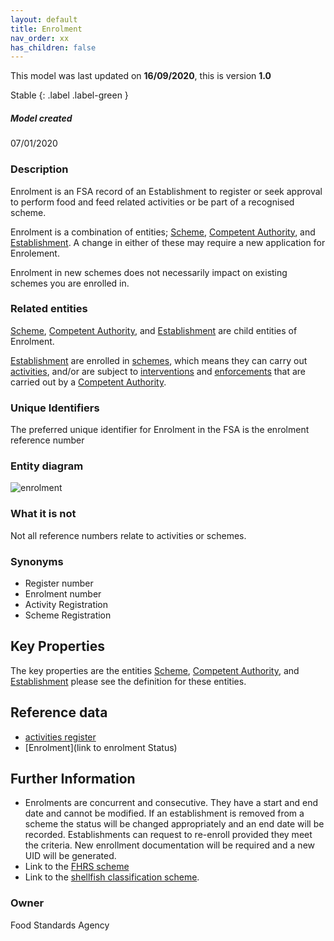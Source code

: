 ```yaml
---
layout: default
title: Enrolment
nav_order: xx
has_children: false
---
```


This model was last updated on **16/09/2020**, this is version **1.0**

Stable
{: .label .label-green }

##### Model created
07/01/2020

### Description
Enrolment is an FSA record of an Establishment to register or seek approval to perform food and feed related activities or be part of a recognised scheme.  

Enrolment is a combination of entities; [Scheme](/enterprise-data-models/entities/scheme.html), [Competent Authority](/enterprise-data-models/entities/competent-authority.html), and [Establishment](/enterprise-data-models/entities/establishment.html). A change in either of these may require a new application for Enrolement.

Enrolment in new schemes does not necessarily impact on existing schemes you are enrolled in.

### Related entities
[Scheme](/enterprise-data-models/entities/scheme.html), [Competent Authority](/enterprise-data-models/entities/competent-authority.html), and [Establishment](/enterprise-data-models/entities/establishment.html) are child entities of Enrolment.

[Establishment](/enterprise-data-models/entities/establishment.html) are enrolled in [schemes](/enterprise-data-models/entities/scheme.html), which means they can carry out [activities](/enterprise-data-models/entities/activity.html), and/or are subject to [interventions](/enterprise-data-models/entities/intervention.html) and [enforcements](/enterprise-data-models/entities/enforcment.html) that are carried out by a [Competent Authority](/enterprise-data-models/entities/competent-authority.html).

### Unique Identifiers
The preferred unique identifier for Enrolment in the FSA is the enrolment reference number

### Entity diagram
![enrolment](/enterprise-data-models/entities/diagrams/enrolement.png)


### What it is not
Not all reference numbers relate to activities or schemes.

### Synonyms
*   Register number
*   Enrolment number
*   Activity Registration
*   Scheme Registration

## Key Properties
The key properties are the entities [Scheme](/enterprise-data-models/entities/scheme.html), [Competent Authority](/enterprise-data-models/entities/competent-authority.html), and [Establishment](/enterprise-data-models/entities/establishment.html) please see the definition for these entities.

## Reference data
*   [activities register](https://data.food.gov.uk/codes/organisation/_activities)
*   [Enrolment](link to enrolment Status)

## Further Information
*   Enrolments are concurrent and consecutive.  They have a start and end date and cannot be modified. If an establishment is removed from a scheme the status will be changed appropriately and an end date will be recorded.  Establishments can request to re-enroll provided they meet the criteria.  New enrollment documentation will be required and a new UID will be generated.
*   Link to the [FHRS scheme](https://ratings.food.gov.uk/)
*   Link to the [shellfish classification scheme](https://www.food.gov.uk/business-guidance/shellfish-classification).

### Owner
Food Standards Agency

